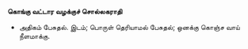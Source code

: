 **கொங்கு வட்டார வழக்குச் சொல்லகராதி**
- அதிகம் பேசுதல். இடம்; பொருள் தெரியாமல் பேசுதல்; ஒனக்கு கொஞ்ச வாய் நீளமாக்கு.

